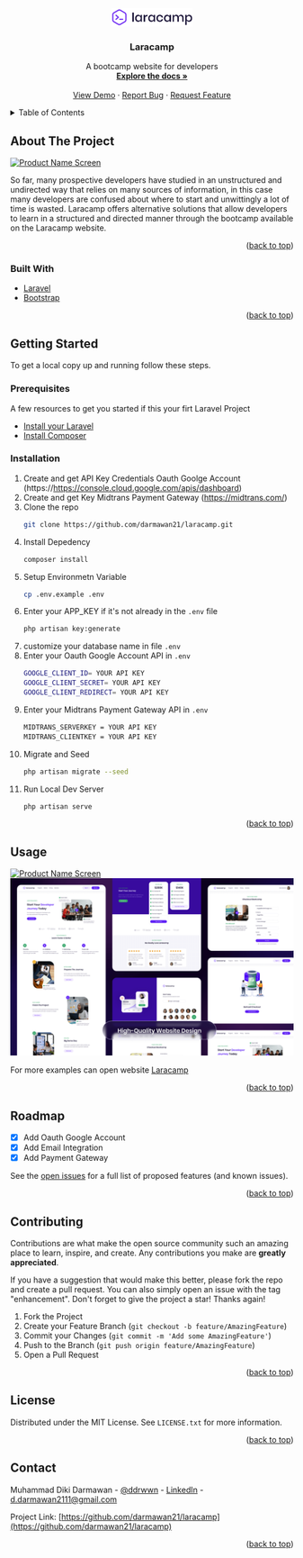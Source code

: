 <div id="top"></div>


<!-- PROJECT LOGO -->
<br />
<div align="center">
  <a href="https://github.com/darmawan21/laracamp">
    <img src="public/images/logo.png" alt="Logo" width="145" height="33">
  </a>

<h3 align="center">Laracamp</h3>

  <p align="center">
    A bootcamp website for developers
    <br />
    <a href="https://github.com/darmawan21/laracamp"><strong>Explore the docs »</strong></a>
    <br />
    <br />
    <a href="https://laracamp.id/">View Demo</a>
    ·
    <a href="https://github.com/darmawan21/laracamp/issues">Report Bug</a>
    ·
    <a href="https://github.com/darmawan21/laracamp/issues">Request Feature</a>
  </p>
</div>



<!-- TABLE OF CONTENTS -->
<details>
  <summary>Table of Contents</summary>
  <ol>
    <li>
      <a href="#about-the-project">About The Project</a>
      <ul>
        <li><a href="#built-with">Built With</a></li>
      </ul>
    </li>
    <li>
      <a href="#getting-started">Getting Started</a>
      <ul>
        <li><a href="#prerequisites">Prerequisites</a></li>
        <li><a href="#installation">Installation</a></li>
      </ul>
    </li>
    <li><a href="#usage">Usage</a></li>
    <li><a href="#roadmap">Roadmap</a></li>
    <li><a href="#contributing">Contributing</a></li>
    <li><a href="#license">License</a></li>
    <li><a href="#contact">Contact</a></li>
  </ol>
</details>



<!-- ABOUT THE PROJECT -->
## About The Project

<a href="https://github.com/darmawan21/laracamp">
    <img src="public/images/Cover.png" alt="Product Name Screen">
</a>

So far, many prospective developers have studied in an unstructured and undirected way that relies on many sources of information, in this case many developers are confused about where to start and unwittingly a lot of time is wasted. Laracamp offers alternative solutions that allow developers to learn in a structured and directed manner through the bootcamp available on the Laracamp website.

<p align="right">(<a href="#top">back to top</a>)</p>



### Built With

* [Laravel](https://laravel.com)
* [Bootstrap](https://getbootstrap.com)

<p align="right">(<a href="#top">back to top</a>)</p>



<!-- GETTING STARTED -->
## Getting Started

To get a local copy up and running follow these steps.

### Prerequisites

A few resources to get you started if this your firt Laravel Project

- [Install your Laravel](https://laravel.com/docs/8.x/installation)
- [Install Composer](https://getcomposer.org/download/) 

### Installation

1. Create and get API Key Credentials Oauth Goolge Account (https://https://console.cloud.google.com/apis/dashboard)
2. Create and get Key Midtrans Payment Gateway (https://midtrans.com/)
3. Clone the repo
   ```sh
   git clone https://github.com/darmawan21/laracamp.git
   ```
4. Install Depedency
   ```sh
   composer install
   ```
5. Setup Environmetn Variable
   ```sh
   cp .env.example .env
   ```
6. Enter your APP_KEY if it's not already in the `.env` file
   ```sh
   php artisan key:generate
   ```
7. customize your database name in file `.env`
8. Enter your Oauth Google Account API in `.env`
   ```sh
   GOOGLE_CLIENT_ID= YOUR API KEY 
   GOOGLE_CLIENT_SECRET= YOUR API KEY 
   GOOGLE_CLIENT_REDIRECT= YOUR API KEY 
   ```
9. Enter your Midtrans Payment Gateway API in `.env`
   ```sh
   MIDTRANS_SERVERKEY = YOUR API KEY
   MIDTRANS_CLIENTKEY = YOUR API KEY
   ```
10. Migrate and Seed
    ```sh
    php artisan migrate --seed
    ```
11. Run Local Dev Server
    ```sh
    php artisan serve
    ```


<p align="right">(<a href="#top">back to top</a>)</p>



<!-- USAGE EXAMPLES -->
## Usage

<a href="https://github.com/darmawan21/laracamp">
    <img src="public/images/Cover.png" alt="Product Name Screen">
</a>
<a href="https://github.com/darmawan21/laracamp">
    <img src="public/images/laracamp-page.png" alt="Product Name Screen">
</a>

For more examples can open website [Laracamp](https://laracamp.id/)

<p align="right">(<a href="#top">back to top</a>)</p>



<!-- ROADMAP -->
## Roadmap

- [X] Add Oauth Google Account
- [X] Add Email Integration
- [X] Add Payment Gateway

See the [open issues](https://github.com/darmawan21/laracamp/issues) for a full list of proposed features (and known issues).

<p align="right">(<a href="#top">back to top</a>)</p>



<!-- CONTRIBUTING -->
## Contributing

Contributions are what make the open source community such an amazing place to learn, inspire, and create. Any contributions you make are **greatly appreciated**.

If you have a suggestion that would make this better, please fork the repo and create a pull request. You can also simply open an issue with the tag "enhancement".
Don't forget to give the project a star! Thanks again!

1. Fork the Project
2. Create your Feature Branch (`git checkout -b feature/AmazingFeature`)
3. Commit your Changes (`git commit -m 'Add some AmazingFeature'`)
4. Push to the Branch (`git push origin feature/AmazingFeature`)
5. Open a Pull Request

<p align="right">(<a href="#top">back to top</a>)</p>



<!-- LICENSE -->
## License

Distributed under the MIT License. See `LICENSE.txt` for more information.

<p align="right">(<a href="#top">back to top</a>)</p>



<!-- CONTACT -->
## Contact

Muhammad Diki Darmawan - [@ddrwwn](https://twitter.com/ddrwwn) - [LinkedIn](https://linkedin.com/in/muhammad-diki-darmawan-95528841a1) - d.darmawan2111@gmail.com

Project Link: [https://github.com/darmawan21/laracamp](https://github.com/darmawan21/laracamp)

<p align="right">(<a href="#top">back to top</a>)</p>




<!-- MARKDOWN LINKS & IMAGES -->
<!-- https://www.markdownguide.org/basic-syntax/#reference-style-links -->
[contributors-shield]: https://img.shields.io/github/contributors/github_username/repo_name.svg?style=for-the-badge
[contributors-url]: https://github.com/darmawan21/laracamp/graphs/contributors
[forks-shield]: https://img.shields.io/github/forks/github_username/repo_name.svg?style=for-the-badge
[forks-url]: https://github.com/darmawan21/laracamp/network/members
[stars-shield]: https://img.shields.io/github/stars/github_username/repo_name.svg?style=for-the-badge
[stars-url]: https://github.com/darmawan21/laracamp/stargazers
[issues-shield]: https://img.shields.io/github/issues/github_username/repo_name.svg?style=for-the-badge
[issues-url]: https://github.com/darmawan21/laracamp/issues
[license-shield]: https://img.shields.io/github/license/github_username/repo_name.svg?style=for-the-badge
[license-url]: https://github.com/darmawan21/laracamp/blob/master/LICENSE.txt
[linkedin-shield]: https://img.shields.io/badge/-LinkedIn-black.svg?style=for-the-badge&logo=linkedin&colorB=555
[linkedin-url]: https://linkedin.com/in/linkedin_username
[product-screenshot]: images/screenshot.png